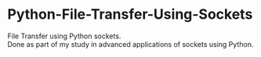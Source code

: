 # Python-File-Transfer-Using-Sockets
File Transfer using Python sockets.<br>
Done as part of my study in advanced applications of sockets using Python.
